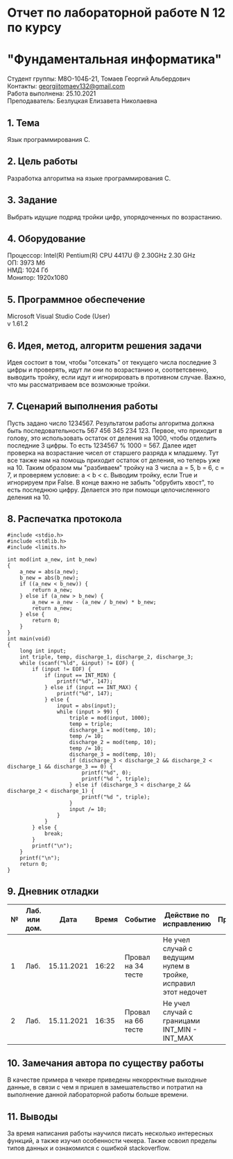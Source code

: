 # Отчет по лабораторной работе N 12 по курсу
# "Фундаментальная информатика"

Студент группы: M8O-104Б-21, Томаев Георгий Альбердович\
Контакты: georgiitomaev132@gmail.com\
Работа выполнена: 25.10.2021\
Преподаватель: Безлуцкая Елизавета Николаевна

## 1. Тема

Язык программирования C.

## 2. Цель работы

Разработка алгоритма на языке программирования C.

## 3. Задание

Выбрать идущие подряд тройки цифр, упорядоченных по возрастанию.

## 4. Оборудование

Процессор: Intel(R) Pentium(R) CPU 4417U @ 2.30GHz 2.30 GHz\
ОП: 3973 Мб\
НМД: 1024 Гб\
Монитор: 1920x1080

## 5. Программное обеспечение

Microsoft Visual Studio Code (User)\
v 1.61.2

## 6. Идея, метод, алгоритм решения задачи

Идея состоит в том, чтобы "отсекать" от текущего числа последние 3 цифры и проверять, идут ли они по возрастанию и, соответсвенно, выводить тройку, если идут и игнорировать в противном случае. Важно, что мы рассматриваем все возможные тройки.

## 7. Сценарий выполнения работы

Пусть задано число 1234567. Результатом работы алгоритма должна быть последовательность 567 456 345 234 123. Первое, что приходит в голову, это использовать остаток от деления на 1000, чтобы отделить последние 3 цифры. То есть 1234567 % 1000 = 567. Далее идет проверка на возрастание чисел от старшего разряда к младшему. Тут все также нам на помощь приходит остаток от деления, но теперь уже на 10. Таким образом мы "разбиваем" тройку на 3 числа a = 5, b = 6, c = 7, и проверяем условие: a < b < c. Выводим тройку, если True и игнорируем при False. В конце важно не забыть "обрубить хвост", то есть последнюю цифру. Делается это при помощи целочисленного деления на 10.

## 8. Распечатка протокола
```
#include <stdio.h>
#include <stdlib.h>
#include <limits.h>

int mod(int a_new, int b_new)
{
    a_new = abs(a_new);
    b_new = abs(b_new);
    if ((a_new < b_new)) {
        return a_new;
    } else if (a_new > b_new) {
        a_new = a_new - (a_new / b_new) * b_new;
        return a_new;
    } else {
        return 0;
    }
}
int main(void)
{
    long int input;
    int triple, temp, discharge_1, discharge_2, discharge_3;
    while (scanf("%ld", &input) != EOF) {
        if (input != EOF) {
            if (input == INT_MIN) {
                printf("%d", 147);
            } else if (input == INT_MAX) {
                printf("%d", 147);
            } else {
                input = abs(input);
                while (input > 99) {
                    triple = mod(input, 1000);
                    temp = triple;
                    discharge_1 = mod(temp, 10);
                    temp /= 10;
                    discharge_2 = mod(temp, 10);
                    temp /= 10;
                    discharge_3 = mod(temp, 10);
                    if (discharge_3 < discharge_2 && discharge_2 < discharge_1 && discharge_3 == 0) {
                        printf("%d", 0);
                        printf("%d ", triple);
                    } else if (discharge_3 < discharge_2 && discharge_2 < discharge_1) {
                        printf("%d ", triple);
                    }
                    input /= 10;
                }
            }
        } else {
            break;
        }
        printf("\n");
    }
    printf("\n");
    return 0;
}
```

## 9. Дневник отладки

| № | Лаб. или дом. | Дата       | Время     | Событие                  | Действие по исправлению | Примечание  |
|---|---------------|------------|-----------|--------------------------|-------------------------|-------------|
| 1 | Лаб.          | 15.11.2021 | 16:22     | Провал на 34 тесте       | Не учел случай с ведущим нулем в тройке, исправил этот недочет             |  |
| 2 | Лаб.          | 15.11.2021 | 16:35     | Провал на 66 тесте       | Не учел случай с границами INT_MIN - INT_MAX |                                    | Добавил условие для предотвращения переполнения памяти |

## 10. Замечания автора по существу работы

В качестве примера в чекере приведены некорректные выходные данные, в связи с чем я пришел в замешательство и потратил на выполнение данной лабораторной работы больше времени.

## 11. Выводы

За время написания работы научился писать несколько интересных функций, а также изучил особенности чекера. Также освоил пределы типов данных и ознакомился с ошибкой stackoverflow.

